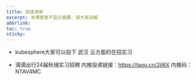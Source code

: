 ```yaml
---
title: 投递清单
excerpt: 本博客暂不显示摘要，请大家谅解
abbrlink: 
toc: true
sticky: 
---
```


- kubesphere大家可以投下 武汉 云方面的在招实习

- 滴滴出行24届秋储实习招聘
内推投递链接：https://taou.cn/2jl6X
内推码：NTAV4MC

